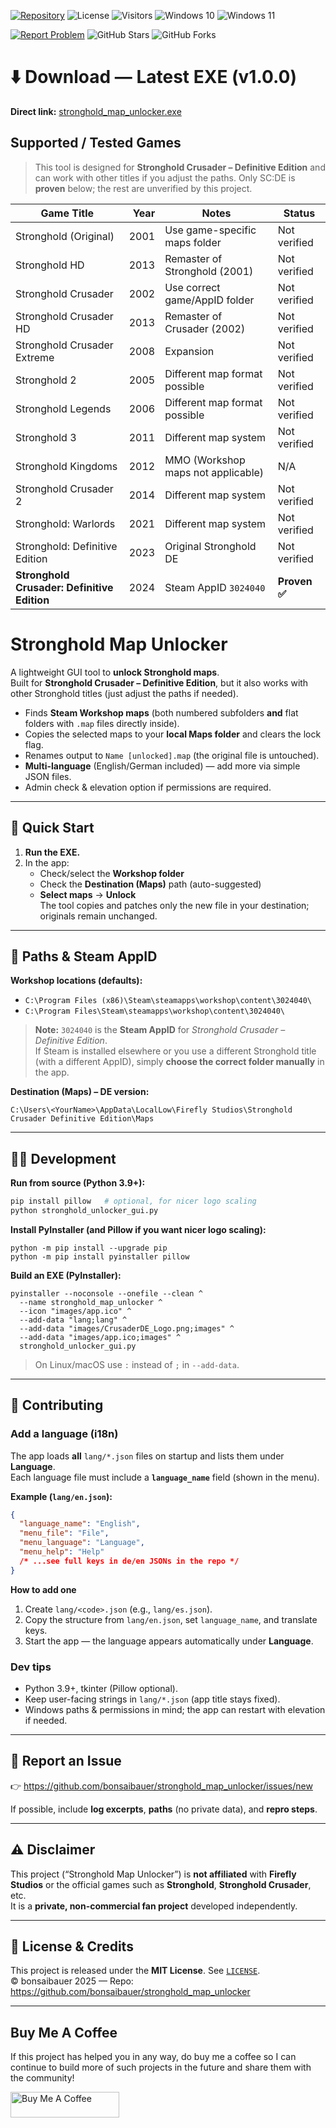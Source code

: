 [![Repository](https://img.shields.io/badge/Repository-stronghold__map__unlocker-blue?style=flat&logo=github)](https://github.com/bonsaibauer/stronghold_map_unlocker)
![License](https://img.shields.io/badge/License-MIT-blue)
![Visitors](https://visitor-badge.laobi.icu/badge?page_id=bonsaibauer.stronghold_map_unlocker)
![Windows 10](https://img.shields.io/badge/Windows-10-0078D6?style=flat&logo=windows&logoColor=white)
![Windows 11](https://img.shields.io/badge/Windows-11%20(tested)-0078D6?style=flat&logo=windows&logoColor=white)

[![Report Problem](https://img.shields.io/badge/Report-new_Problem_or_Issue-critical?style=flat&logo=github)](https://github.com/bonsaibauer/stronghold_map_unlocker/issues/new)
![GitHub Stars](https://img.shields.io/github/stars/bonsaibauer/stronghold_map_unlocker?style=social)
![GitHub Forks](https://img.shields.io/github/forks/bonsaibauer/stronghold_map_unlocker?style=social)

# ⬇️ **Download — Latest EXE (v1.0.0)**

**Direct link:** [stronghold_map_unlocker.exe](https://github.com/bonsaibauer/stronghold_map_unlocker/releases/download/v1.0.0/stronghold_map_unlocker.exe)

## Supported / Tested Games

> This tool is designed for **Stronghold Crusader – Definitive Edition** and can work with other titles if you adjust the paths. Only SC:DE is **proven** below; the rest are unverified by this project.

| Game Title | Year | Notes | Status |
|---|---:|---|---|
| Stronghold (Original) | 2001 | Use game-specific maps folder | Not verified |
| Stronghold HD | 2013 | Remaster of Stronghold (2001) | Not verified |
| Stronghold Crusader | 2002 | Use correct game/AppID folder | Not verified |
| Stronghold Crusader HD | 2013 | Remaster of Crusader (2002) | Not verified |
| Stronghold Crusader Extreme | 2008 | Expansion | Not verified |
| Stronghold 2 | 2005 | Different map format possible | Not verified |
| Stronghold Legends | 2006 | Different map format possible | Not verified |
| Stronghold 3 | 2011 | Different map system | Not verified |
| Stronghold Kingdoms | 2012 | MMO (Workshop maps not applicable) | N/A |
| Stronghold Crusader 2 | 2014 | Different map system | Not verified |
| Stronghold: Warlords | 2021 | Different map system | Not verified |
| Stronghold: Definitive Edition | 2023 | Original Stronghold DE | Not verified |
| **Stronghold Crusader: Definitive Edition** | 2024 | Steam AppID `3024040` | **Proven ✅** |

# Stronghold Map Unlocker

A lightweight GUI tool to **unlock Stronghold maps**.  
Built for **Stronghold Crusader – Definitive Edition**, but it also works with other Stronghold titles (just adjust the paths if needed).

- Finds **Steam Workshop maps** (both numbered subfolders **and** flat folders with `.map` files directly inside).
- Copies the selected maps to your **local Maps folder** and clears the lock flag.
- Renames output to `Name [unlocked].map` (the original file is untouched).
- **Multi-language** (English/German included) — add more via simple JSON files.
- Admin check & elevation option if permissions are required.

---

## 🚀 Quick Start

1) **Run the EXE.**  
2) In the app:
   - Check/select the **Workshop folder**  
   - Check the **Destination (Maps)** path (auto-suggested)
   - **Select maps** → **Unlock**  
   The tool copies and patches only the new file in your destination; originals remain unchanged.

---

## 📂 Paths & Steam AppID

**Workshop locations (defaults):**
- `C:\Program Files (x86)\Steam\steamapps\workshop\content\3024040\`
- `C:\Program Files\Steam\steamapps\workshop\content\3024040\`

> **Note:** `3024040` is the **Steam AppID** for *Stronghold Crusader – Definitive Edition*.  
> If Steam is installed elsewhere or you use a different Stronghold title (with a different AppID),
> simply **choose the correct folder manually** in the app.

**Destination (Maps) – DE version:**
```
C:\Users\<YourName>\AppData\LocalLow\Firefly Studios\Stronghold Crusader Definitive Edition\Maps
```

---

## 🧑‍💻 Development

**Run from source (Python 3.9+):**
```bash
pip install pillow   # optional, for nicer logo scaling
python stronghold_unlocker_gui.py
```

**Install PyInstaller (and Pillow if you want nicer logo scaling):**
```
python -m pip install --upgrade pip
python -m pip install pyinstaller pillow
```

**Build an EXE (PyInstaller):**
```
pyinstaller --noconsole --onefile --clean ^
  --name stronghold_map_unlocker ^
  --icon "images/app.ico" ^
  --add-data "lang;lang" ^
  --add-data "images/CrusaderDE_Logo.png;images" ^
  --add-data "images/app.ico;images" ^
  stronghold_unlocker_gui.py
```
> On Linux/macOS use `:` instead of `;` in `--add-data`.

---

## 🤝 Contributing

### Add a language (i18n)
The app loads **all** `lang/*.json` files on startup and lists them under **Language**.  
Each language file must include a **`language_name`** field (shown in the menu).

**Example (`lang/en.json`):**
```json
{
  "language_name": "English",
  "menu_file": "File",
  "menu_language": "Language",
  "menu_help": "Help"
  /* ...see full keys in de/en JSONs in the repo */
}
```

**How to add one**
1. Create `lang/<code>.json` (e.g., `lang/es.json`).
2. Copy the structure from `lang/en.json`, set `language_name`, and translate keys.
3. Start the app — the language appears automatically under **Language**.

### Dev tips
- Python 3.9+, tkinter (Pillow optional).
- Keep user-facing strings in `lang/*.json` (app title stays fixed).
- Windows paths & permissions in mind; the app can restart with elevation if needed.

---

## 🐞 Report an Issue

👉 https://github.com/bonsaibauer/stronghold_map_unlocker/issues/new

If possible, include **log excerpts**, **paths** (no private data), and **repro steps**.

---

## ⚠️ Disclaimer

This project (“Stronghold Map Unlocker”) is **not affiliated** with **Firefly Studios** or the official games such as **Stronghold**, **Stronghold Crusader**, etc.  
It is a **private, non-commercial fan project** developed independently.

---

## 📜 License & Credits

This project is released under the **MIT License**. See [`LICENSE`](LICENSE).  
© bonsaibauer 2025 — Repo: https://github.com/bonsaibauer/stronghold_map_unlocker

---

## Buy Me A Coffee
If this project has helped you in any way, do buy me a coffee so I can continue to build more of such projects in the future and share them with the community!

<a href="https://buymeacoffee.com/bonsaibauer" target="_blank"><img src="https://cdn.buymeacoffee.com/buttons/default-orange.png" alt="Buy Me A Coffee" height="41" width="174"></a>
